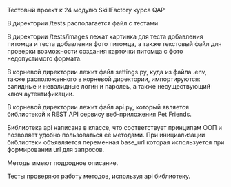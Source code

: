 Тестовый проект к 24 модулю SkillFactory курса QAP

В директории /tests располагается файл с тестами

В директории /tests/images лежат картинка для теста добавления питомца и теста добавления фото питомца, а также текстовый файл для проверки возможности создания карточки питомца с фото недопустимого формата.

В корневой директории лежит файл settings.py, куда из файла .env, также расположенного в корневой директории, импортируются: валидные и невалидные логин и паролеь, а также несуществующий ключ аутентификации.

В корневой директории лежит файл api.py, который является библиотекой к REST API сервису веб-приложения Pet Friends.

Библиотека api написана в классе, что соответствует принципам ООП и позволяет удобно пользоваться её методами. При инициализации библиотеки объявляется переменная base_url которая используется при формировании url для запросов.

Методы имеют подродное описание.

Тесты проверяют работу методов, используя api библиотеку.